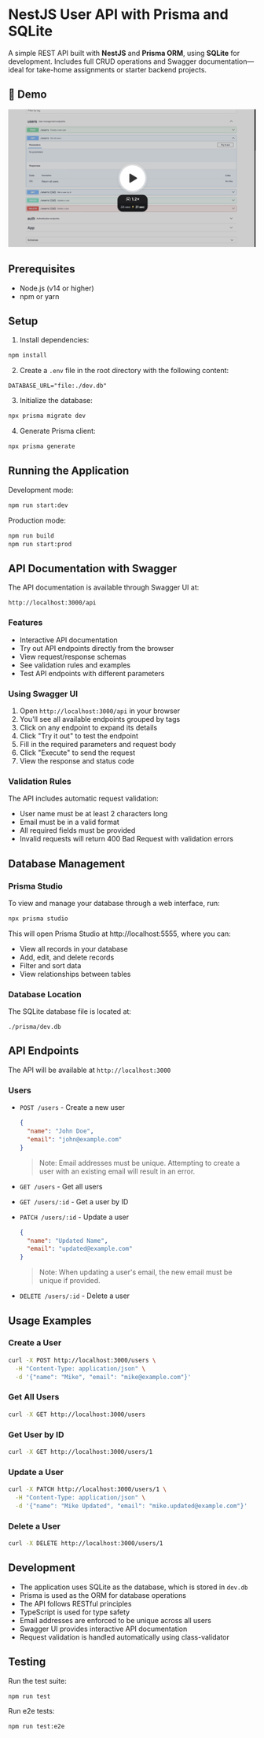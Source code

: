 # NestJS User API with Prisma and SQLite

A simple REST API built with **NestJS** and **Prisma ORM**, using **SQLite** for development. Includes full CRUD operations and Swagger documentation—ideal for take-home assignments or starter backend projects.


## 🎥 Demo

[![Watch Demo](./assets/loom-demo.png)](https://www.loom.com/share/ef99ce61f136453cb59c12002624f2ff)



## Prerequisites

- Node.js (v14 or higher)
- npm or yarn

## Setup

1. Install dependencies:
```bash
npm install
```

2. Create a `.env` file in the root directory with the following content:
```
DATABASE_URL="file:./dev.db"
```

3. Initialize the database:
```bash
npx prisma migrate dev
```

4. Generate Prisma client:
```bash
npx prisma generate
```

## Running the Application

Development mode:
```bash
npm run start:dev
```

Production mode:
```bash
npm run build
npm run start:prod
```

## API Documentation with Swagger

The API documentation is available through Swagger UI at:
```
http://localhost:3000/api
```

### Features
- Interactive API documentation
- Try out API endpoints directly from the browser
- View request/response schemas
- See validation rules and examples
- Test API endpoints with different parameters

### Using Swagger UI
1. Open `http://localhost:3000/api` in your browser
2. You'll see all available endpoints grouped by tags
3. Click on any endpoint to expand its details
4. Click "Try it out" to test the endpoint
5. Fill in the required parameters and request body
6. Click "Execute" to send the request
7. View the response and status code


### Validation Rules
The API includes automatic request validation:
- User name must be at least 2 characters long
- Email must be in a valid format
- All required fields must be provided
- Invalid requests will return 400 Bad Request with validation errors

## Database Management

### Prisma Studio
To view and manage your database through a web interface, run:
```bash
npx prisma studio
```
This will open Prisma Studio at http://localhost:5555, where you can:
- View all records in your database
- Add, edit, and delete records
- Filter and sort data
- View relationships between tables

### Database Location
The SQLite database file is located at:
```
./prisma/dev.db
```

## API Endpoints

The API will be available at `http://localhost:3000`

### Users

- `POST /users` - Create a new user
  ```json
  {
    "name": "John Doe",
    "email": "john@example.com"
  }
  ```
  > Note: Email addresses must be unique. Attempting to create a user with an existing email will result in an error.

- `GET /users` - Get all users

- `GET /users/:id` - Get a user by ID

- `PATCH /users/:id` - Update a user
  ```json
  {
    "name": "Updated Name",
    "email": "updated@example.com"
  }
  ```
  > Note: When updating a user's email, the new email must be unique if provided.

- `DELETE /users/:id` - Delete a user

## Usage Examples

### Create a User
```bash
curl -X POST http://localhost:3000/users \
  -H "Content-Type: application/json" \
  -d '{"name": "Mike", "email": "mike@example.com"}'
```

### Get All Users
```bash
curl -X GET http://localhost:3000/users
```

### Get User by ID
```bash
curl -X GET http://localhost:3000/users/1
```

### Update a User
```bash
curl -X PATCH http://localhost:3000/users/1 \
  -H "Content-Type: application/json" \
  -d '{"name": "Mike Updated", "email": "mike.updated@example.com"}'
```

### Delete a User
```bash
curl -X DELETE http://localhost:3000/users/1
```

## Development

- The application uses SQLite as the database, which is stored in `dev.db`
- Prisma is used as the ORM for database operations
- The API follows RESTful principles
- TypeScript is used for type safety
- Email addresses are enforced to be unique across all users
- Swagger UI provides interactive API documentation
- Request validation is handled automatically using class-validator

## Testing

Run the test suite:
```bash
npm run test
```

Run e2e tests:
```bash
npm run test:e2e
```
